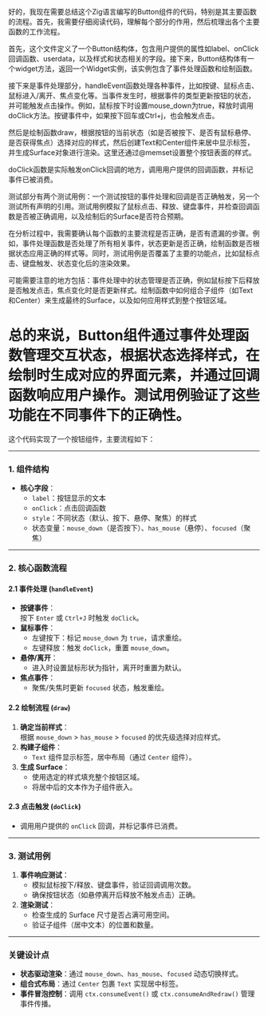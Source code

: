 好的，我现在需要总结这个Zig语言编写的Button组件的代码，特别是其主要函数的流程。首先，我需要仔细阅读代码，理解每个部分的作用，然后梳理出各个主要函数的工作流程。

首先，这个文件定义了一个Button结构体，包含用户提供的属性如label、onClick回调函数、userdata，以及样式和状态相关的字段。接下来，Button结构体有一个widget方法，返回一个Widget实例，该实例包含了事件处理函数和绘制函数。

接下来是事件处理部分，handleEvent函数处理各种事件，比如按键、鼠标点击、鼠标进入/离开、焦点变化等。当事件发生时，根据事件的类型更新按钮的状态，并可能触发点击操作。例如，鼠标按下时设置mouse_down为true，释放时调用doClick方法。按键事件中，如果按下回车或Ctrl+j，也会触发点击。

然后是绘制函数draw，根据按钮的当前状态（如是否被按下、是否有鼠标悬停、是否获得焦点）选择对应的样式，然后创建Text和Center组件来居中显示标签，并生成Surface对象进行渲染。这里还通过@memset设置整个按钮表面的样式。

doClick函数是实际触发onClick回调的地方，调用用户提供的回调函数，并标记事件已被消费。

测试部分有两个测试用例：一个测试按钮的事件处理和回调是否正确触发，另一个测试所有声明的引用。测试用例模拟了鼠标点击、释放、键盘事件，并检查回调函数是否被正确调用，以及绘制后的Surface是否符合预期。

在分析过程中，我需要确认每个函数的主要流程是否正确，是否有遗漏的步骤。例如，事件处理函数是否处理了所有相关事件，状态更新是否正确，绘制函数是否根据状态应用正确的样式等。同时，测试用例是否覆盖了主要的功能点，比如鼠标点击、键盘触发、状态变化后的渲染效果。

可能需要注意的地方包括：事件处理中的状态管理是否正确，例如鼠标按下后释放是否触发点击，焦点变化时是否更新样式。绘制函数中如何组合子组件（如Text和Center）来生成最终的Surface，以及如何应用样式到整个按钮区域。

总的来说，Button组件通过事件处理函数管理交互状态，根据状态选择样式，在绘制时生成对应的界面元素，并通过回调函数响应用户操作。测试用例验证了这些功能在不同事件下的正确性。
================================================
这个代码实现了一个按钮组件，主要流程如下：

---

### **1. 组件结构**
- **核心字段**：  
  - `label`：按钮显示的文本  
  - `onClick`：点击回调函数  
  - `style`：不同状态（默认、按下、悬停、聚焦）的样式  
  - 状态变量：`mouse_down`（是否按下）、`has_mouse`（悬停）、`focused`（聚焦）

---

### **2. 核心函数流程**

#### **2.1 事件处理 (`handleEvent`)**
- **按键事件**：  
  按下 `Enter` 或 `Ctrl+J` 时触发 `doClick`。
- **鼠标事件**：  
  - 左键按下：标记 `mouse_down` 为 `true`，请求重绘。  
  - 左键释放：触发 `doClick`，重置 `mouse_down`。  
- **悬停/离开**：  
  - 进入时设置鼠标形状为指针，离开时重置为默认。  
- **焦点事件**：  
  - 聚焦/失焦时更新 `focused` 状态，触发重绘。

#### **2.2 绘制流程 (`draw`)**  
1. **确定当前样式**：  
   根据 `mouse_down` > `has_mouse` > `focused` 的优先级选择对应样式。  
2. **构建子组件**：  
   - `Text` 组件显示标签，居中布局（通过 `Center` 组件）。  
3. **生成 Surface**：  
   - 使用选定的样式填充整个按钮区域。  
   - 将居中后的文本作为子组件嵌入。

#### **2.3 点击触发 (`doClick`)**  
- 调用用户提供的 `onClick` 回调，并标记事件已消费。

---

### **3. 测试用例**
1. **事件响应测试**：  
   - 模拟鼠标按下/释放、键盘事件，验证回调调用次数。  
   - 确保按钮状态（如悬停离开后释放不触发点击）正确。  
2. **渲染测试**：  
   - 检查生成的 Surface 尺寸是否占满可用空间。  
   - 验证子组件（居中文本）的位置和数量。

---

### **关键设计点**
- **状态驱动渲染**：通过 `mouse_down`、`has_mouse`、`focused` 动态切换样式。  
- **组合式布局**：通过 `Center` 包裹 `Text` 实现居中标签。  
- **事件冒泡控制**：调用 `ctx.consumeEvent()` 或 `ctx.consumeAndRedraw()` 管理事件传播。
